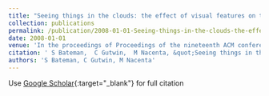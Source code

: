 ```yaml
---
title: "Seeing things in the clouds: the effect of visual features on tag cloud selections"
collection: publications
permalink: /publication/2008-01-01-Seeing-things-in-the-clouds-the-effect-of-visual-features-on-tag-cloud-selections
date: 2008-01-01
venue: 'In the proceedings of Proceedings of the nineteenth ACM conference on Hypertext and hypermedia, Pittsburgh, PA, USA, June 19-21, 2008'
citation: ' S Bateman,  C Gutwin,  M Nacenta, &quot;Seeing things in the clouds: the effect of visual features on tag cloud selections.&quot; In the proceedings of Proceedings of the nineteenth ACM conference on Hypertext and hypermedia, Pittsburgh, PA, USA, June 19-21, 2008, 2008.'
authors: 'S Bateman, C Gutwin, M Nacenta'
---
```

Use [Google Scholar](https://scholar.google.com/scholar?q=Seeing+things+in+the+clouds:+the+effect+of+visual+features+on+tag+cloud+selections){:target="_blank"} for full citation